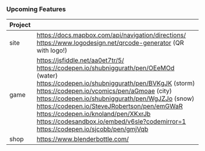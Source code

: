 
### Upcoming Features

|Project||
|-|-|
|site|https://docs.mapbox.com/api/navigation/directions/<br/>https://www.logodesign.net/qrcode-generator (QR with logo!)|
|game|https://jsfiddle.net/aa0et7tr/5/<br/>https://codepen.io/shubniggurath/pen/OEeMOd (water)<br/>https://codepen.io/shubniggurath/pen/BVKgJK (storm)<br/>https://codepen.io/vcomics/pen/aGmoae (city)<br/>https://codepen.io/shubniggurath/pen/WgJZJo (snow)<br/>https://codepen.io/SteveJRobertson/pen/emGWaR<br/>https://codepen.io/knoland/pen/XKxrJb<br/>https://codesandbox.io/embed/v6sle?codemirror=1<br/>https://codepen.io/sjcobb/pen/gmjVqb|
|shop|https://www.blenderbottle.com/|
